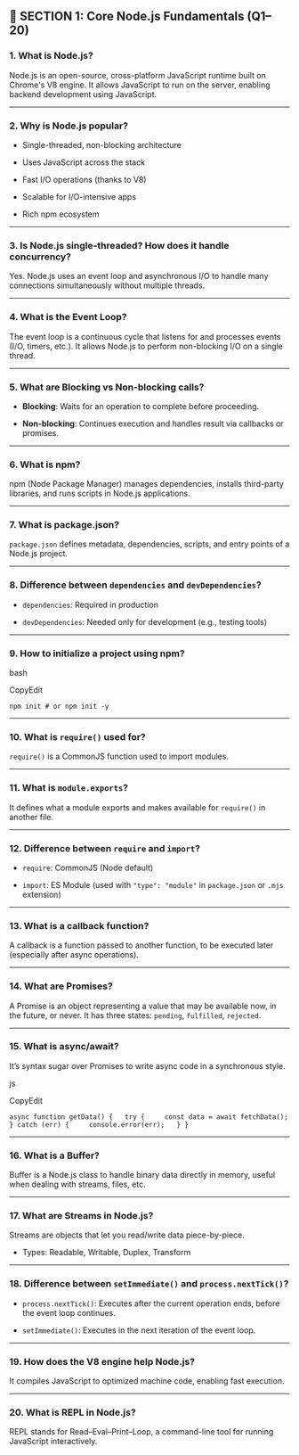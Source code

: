 ## 📘 SECTION 1: Core Node.js Fundamentals (Q1–20)

### 1. **What is Node.js?**

Node.js is an open-source, cross-platform JavaScript runtime built on Chrome's V8 engine. It allows JavaScript to run on the server, enabling backend development using JavaScript.

---

### 2. **Why is Node.js popular?**

- Single-threaded, non-blocking architecture
    
- Uses JavaScript across the stack
    
- Fast I/O operations (thanks to V8)
    
- Scalable for I/O-intensive apps
    
- Rich npm ecosystem
    

---

### 3. **Is Node.js single-threaded? How does it handle concurrency?**

Yes. Node.js uses an event loop and asynchronous I/O to handle many connections simultaneously without multiple threads.

---

### 4. **What is the Event Loop?**

The event loop is a continuous cycle that listens for and processes events (I/O, timers, etc.). It allows Node.js to perform non-blocking I/O on a single thread.

---

### 5. **What are Blocking vs Non-blocking calls?**

- **Blocking**: Waits for an operation to complete before proceeding.
    
- **Non-blocking**: Continues execution and handles result via callbacks or promises.
    

---

### 6. **What is npm?**

npm (Node Package Manager) manages dependencies, installs third-party libraries, and runs scripts in Node.js applications.

---

### 7. **What is package.json?**

`package.json` defines metadata, dependencies, scripts, and entry points of a Node.js project.

---

### 8. **Difference between `dependencies` and `devDependencies`?**

- `dependencies`: Required in production
    
- `devDependencies`: Needed only for development (e.g., testing tools)
    

---

### 9. **How to initialize a project using npm?**

bash

CopyEdit

`npm init # or npm init -y`

---

### 10. **What is `require()` used for?**

`require()` is a CommonJS function used to import modules.

---

### 11. **What is `module.exports`?**

It defines what a module exports and makes available for `require()` in another file.

---

### 12. **Difference between `require` and `import`?**

- `require`: CommonJS (Node default)
    
- `import`: ES Module (used with `"type": "module"` in `package.json` or `.mjs` extension)
    

---

### 13. **What is a callback function?**

A callback is a function passed to another function, to be executed later (especially after async operations).

---

### 14. **What are Promises?**

A Promise is an object representing a value that may be available now, in the future, or never. It has three states: `pending`, `fulfilled`, `rejected`.

---

### 15. **What is async/await?**

It’s syntax sugar over Promises to write async code in a synchronous style.

js

CopyEdit

`async function getData() {   try {     const data = await fetchData();   } catch (err) {     console.error(err);   } }`

---

### 16. **What is a Buffer?**

Buffer is a Node.js class to handle binary data directly in memory, useful when dealing with streams, files, etc.

---

### 17. **What are Streams in Node.js?**

Streams are objects that let you read/write data piece-by-piece.

- Types: Readable, Writable, Duplex, Transform
    

---

### 18. **Difference between `setImmediate()` and `process.nextTick()`?**

- `process.nextTick()`: Executes after the current operation ends, before the event loop continues.
    
- `setImmediate()`: Executes in the next iteration of the event loop.
    

---

### 19. **How does the V8 engine help Node.js?**

It compiles JavaScript to optimized machine code, enabling fast execution.

---

### 20. **What is REPL in Node.js?**

REPL stands for Read–Eval–Print–Loop, a command-line tool for running JavaScript interactively.